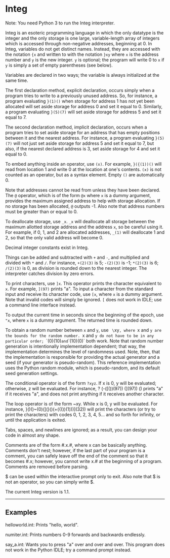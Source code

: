 
# Integ

Note: You need Python 3 to run the Integ interpreter.

Integ is an esoteric programming language in which the only datatype is the integer and the only storage is one large, variable-length array of integers which is accessed through non-negative addresses, beginning at 0. In Integ, variables do not get distinct names. Instead, they are accessed with the notation `{x` and written to with the notation `}xy`
where `x` is the address number and `y` is the new integer. `y` is optional; the program will write 0 to `x` if `y` is simply a set of empty parentheses (see below).

Variables are declared in two ways; the variable is always initialized at the same time.

The first declaration method, explicit declaration, occurs simply when a program tries to write to a previously unused address.
So, for instance, a program evaluating `}(1)()` when storage for address 1 has not yet been allocated will set aside storage for address 0 and set it equal to 0. Similarly, a program evaluating `}(5)(7)` will set aside storage for address 5 and set it equal to 7.

The second declaration method, implicit declaration, occurs when a program tries to set aside storage for an address that has empty positions between it and the nearest address. For instance, a program evaluating `}(5)(7)` will not just set aside storage for address 5 and set it equal to 7, but also, if the nearest declared address is 3, set aside storage for 4 and set it equal to 0.

To embed anything inside an operator, use `(x)`. For example, `}({(1))()` will read from location 1 and write 0 at the location at one's contents. `(x)` is not counted as an operator, but as a syntax element. Empty `()` are automatically 0.

Note that addresses cannot be read from unless they have been declared. The `@` operator, which is of the form `@x` where `x` is a dummy argument, provides the maximum
assigned address to help with storage allocation. If no storage has been allocated, `@` outputs -1.
Also note that address numbers must be greater than or equal to 0.

To deallocate storage, use `_x`. `_x` will deallocate all storage between the maximum allotted storage address and the address `x`, so be careful using it.
For example, if 0, 1, and 2 are allocated addresses, `_(1)` will deallocate 1 and 2, so that the only valid address will become 0.

Decimal integer constants exist in Integ.

Things can be added and subtracted with `+` and `-`, and multiplied and divided with `*` and `/`. For instance, `+(2)(3)` is 5; `-(2)(3)` is -1; `*(2)(3)` is 6; `/(2)(3)` is 0, as division is rounded down to the nearest integer. The interpreter catches division by zero errors.

To print characters, use `]x`. This operator prints the character equivalent to `x`. For example, `](97)` prints "a".
To input a character from the standard input and receive its character code, use `[x`, where `x` is a dummy argument. Note that invalid codes will simply be ignored. `[` does not work in IDLE; use a command line interface instead.

To output the current time in seconds since the beginning of the epoch, use `"x`, where `x` is a dummy argument. The returned time is rounded down.

To obtain a random number between `x` and `y`, use ` \`xy`, where `x and `y are the bounds for the random number. `x and `y do not have to be in any particular order;
`\`(0)(10)` and `\`(10)(0)` both work. Note that random number generation is intentionally implementation dependent; that way, the implementation determines the level
of randomness used. Note, then, that the implementation is responsible for providing the actual generator and a seed (if your generator is pseudo-random). This
reference implementation uses the Python random module, which is pseudo-random, and its default seed generation settings.

The conditional operator is of the form `?xyz`. If x is 0, y will be evaluated; otherwise,
z will be evaluated. For instance, ? (-(\[())(97)) (](97)) () prints "a" if it receives "a", and does not print anything if it receives another character.

The loop operator is of the form \~xy. While x is 0, y will be evaluated. For instance, }()()\~(0)(](}()(+({())(1)))](32)) will print the characters (or try to print the characters) with codes 0, 1, 2, 3, 4, 5... and so forth for infinity, or until the application is exited.

Tabs, spaces, and newlines are ignored; as a result, you can design your code in almost any shape.

Comments are of the form #.x.#, where x can be basically anything. Comments don't nest; however, if the last part of your program is a comment, you can safely leave off the end of the comment so that it becomes #.x; however, you cannot write x.# at the beginning of a program. Comments are removed before parsing.

$ can be used within the interactive prompt only to exit. Also note that $ is not an operator, so you can simply write $.

The current Integ version is 1.1.

----
Examples
----

helloworld.int: Prints "hello, world".

numiter.int: Prints numbers 0-9 forwards and backwards endlessly.

say_a.int: Wants you to press "a" over and over and over. This program does not work in the Python IDLE; try a command prompt instead.
